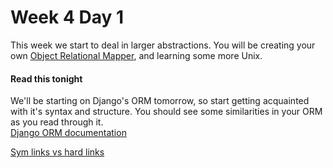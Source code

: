 Week 4 Day 1
============

This week we start to deal in larger abstractions. You will be creating your own [Object Relational Mapper](http://en.wikipedia.org/wiki/Object-relational_mapping), and learning some more Unix.


#### Read this tonight
We'll be starting on Django's ORM tomorrow, so start getting acquainted with it's syntax and structure. You should see some similarities in your ORM as you read through it.  
[Django ORM documentation](https://docs.djangoproject.com/en/dev/topics/db/)

[Sym links vs hard links](http://askubuntu.com/questions/108771/what-is-the-difference-between-a-hard-link-and-a-symbolic-link)
